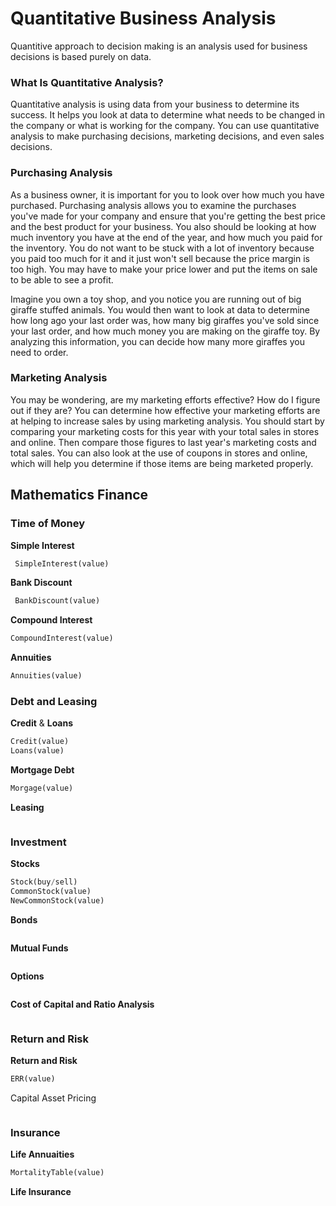 # Quantitative Business Analysis

Quantitive approach to decision making is an analysis used for business decisions is based purely on data.

### What Is Quantitative Analysis?
Quantitative analysis is using data from your business to determine its success. It helps you look at data to determine what needs to be changed in the company or what is working for the company. You can use quantitative analysis to make purchasing decisions, marketing decisions, and even sales decisions.

### Purchasing Analysis
As a business owner, it is important for you to look over how much you have purchased. Purchasing analysis allows you to examine the purchases you've made for your company and ensure that you're getting the best price and the best product for your business. You also should be looking at how much inventory you have at the end of the year, and how much you paid for the inventory. You do not want to be stuck with a lot of inventory because you paid too much for it and it just won't sell because the price margin is too high. You may have to make your price lower and put the items on sale to be able to see a profit.

Imagine you own a toy shop, and you notice you are running out of big giraffe stuffed animals. You would then want to look at data to determine how long ago your last order was, how many big giraffes you've sold since your last order, and how much money you are making on the giraffe toy. By analyzing this information, you can decide how many more giraffes you need to order.

### Marketing Analysis
You may be wondering, are my marketing efforts effective? How do I figure out if they are? You can determine how effective your marketing efforts are at helping to increase sales by using marketing analysis. You should start by comparing your marketing costs for this year with your total sales in stores and online. Then compare those figures to last year's marketing costs and total sales. You can also look at the use of coupons in stores and online, which will help you determine if those items are being marketed properly.

## Mathematics Finance

### Time of Money

**Simple Interest**  

```python
 SimpleInterest(value)
 ```  

**Bank Discount**  

```python
 BankDiscount(value)
 ```

**Compound Interest**  

```python
CompoundInterest(value)
```

**Annuities**

```python
Annuities(value)
```

### Debt and Leasing

**Credit** & **Loans**

```python
Credit(value)
Loans(value)
```

**Mortgage Debt**
```python
Morgage(value)
```
**Leasing**
```python
```

### Investment

**Stocks**

```python
Stock(buy/sell)
CommonStock(value)
NewCommonStock(value)

```
**Bonds**
```python

```

**Mutual Funds**
```
```

**Options**
```
```
**Cost of Capital and Ratio Analysis**
```
```

### Return and Risk
**Return and Risk**
```python
ERR(value)
```
Capital Asset Pricing
```python
```


### Insurance

**Life Annuaities**
```python
MortalityTable(value)
```

**Life Insurance**
